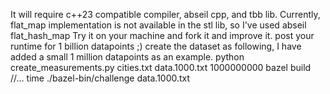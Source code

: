 It will require c++23 compatible compiler, abseil cpp, and tbb lib. Currently, flat_map implementation is not available in the stl lib, so I've used abseil flat_hash_map
Try it on your machine and fork it and improve it. post your runtime for 1 billion datapoints ;)
create the dataset as following, I have added a small 1 million datapoints as an example.
python create_measurements.py cities.txt data.1000.txt 1000000000
bazel build //...
time ./bazel-bin/challenge data.1000.txt

